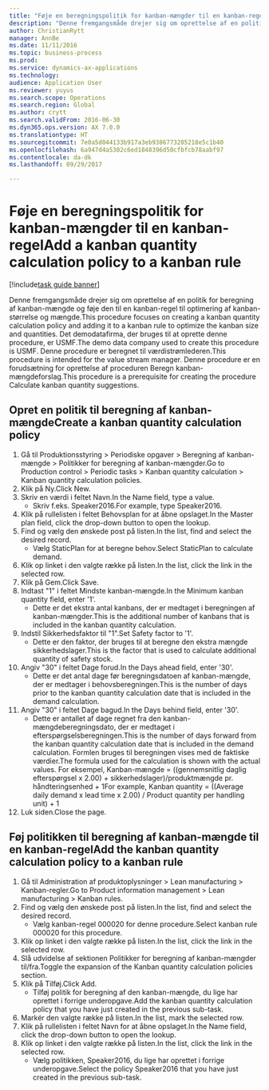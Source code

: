 ```yaml
--- 
title: "Føje en beregningspolitik for kanban-mængder til en kanban-regel"
description: "Denne fremgangsmåde drejer sig om oprettelse af en politik for beregning af kanban-mængde og føje den til en kanban-regel til optimering af kanban-størrelse og mængde."
author: ChristianRytt
manager: AnnBe
ms.date: 11/11/2016
ms.topic: business-process
ms.prod: 
ms.service: dynamics-ax-applications
ms.technology: 
audience: Application User
ms.reviewer: yuyus
ms.search.scope: Operations
ms.search.region: Global
ms.author: crytt
ms.search.validFrom: 2016-06-30
ms.dyn365.ops.version: AX 7.0.0
ms.translationtype: HT
ms.sourcegitcommit: 7e0a5d044133b917a3eb9386773205218e5c1b40
ms.openlocfilehash: 6a947d4a5302c6ed1848396d50cfbfcb78aabf97
ms.contentlocale: da-dk
ms.lasthandoff: 09/29/2017

---
```

# <a name="add-a-kanban-quantity-calculation-policy-to-a-kanban-rule"></a><span data-ttu-id="edf56-103">Føje en beregningspolitik for kanban-mængder til en kanban-regel</span><span class="sxs-lookup"><span data-stu-id="edf56-103">Add a kanban quantity calculation policy to a kanban rule</span></span>

[!include[task guide banner](../../includes/task-guide-banner.md)]

<span data-ttu-id="edf56-104">Denne fremgangsmåde drejer sig om oprettelse af en politik for beregning af kanban-mængde og føje den til en kanban-regel til optimering af kanban-størrelse og mængde.</span><span class="sxs-lookup"><span data-stu-id="edf56-104">This procedure focuses on creating a kanban quantity calculation policy and adding it to a kanban rule to optimize the kanban size and quantities.</span></span> <span data-ttu-id="edf56-105">Det demodatafirma, der bruges til at oprette denne procedure, er USMF.</span><span class="sxs-lookup"><span data-stu-id="edf56-105">The demo data company used to create this procedure is USMF.</span></span> <span data-ttu-id="edf56-106">Denne procedure er beregnet til værdistrømlederen.</span><span class="sxs-lookup"><span data-stu-id="edf56-106">This procedure is intended for the value stream manager.</span></span> <span data-ttu-id="edf56-107">Denne procedure er en forudsætning for oprettelse af proceduren Beregn kanban-mængdeforslag.</span><span class="sxs-lookup"><span data-stu-id="edf56-107">This procedure is a prerequisite for creating the procedure Calculate kanban quantity suggestions.</span></span> 


## <a name="create-a-kanban-quantity-calculation-policy"></a><span data-ttu-id="edf56-108">Opret en politik til beregning af kanban-mængde</span><span class="sxs-lookup"><span data-stu-id="edf56-108">Create a kanban quantity calculation policy</span></span>
1. <span data-ttu-id="edf56-109">Gå til Produktionsstyring > Periodiske opgaver > Beregning af kanban-mængde > Politikker for beregning af kanban-mængder.</span><span class="sxs-lookup"><span data-stu-id="edf56-109">Go to Production control > Periodic tasks > Kanban quantity calculation > Kanban quantity calculation policies.</span></span>
2. <span data-ttu-id="edf56-110">Klik på Ny.</span><span class="sxs-lookup"><span data-stu-id="edf56-110">Click New.</span></span>
3. <span data-ttu-id="edf56-111">Skriv en værdi i feltet Navn.</span><span class="sxs-lookup"><span data-stu-id="edf56-111">In the Name field, type a value.</span></span>
    * <span data-ttu-id="edf56-112">Skriv f.eks. Speaker2016.</span><span class="sxs-lookup"><span data-stu-id="edf56-112">For example, type Speaker2016.</span></span>  
4. <span data-ttu-id="edf56-113">Klik på rullelisten i feltet Behovsplan for at åbne opslaget.</span><span class="sxs-lookup"><span data-stu-id="edf56-113">In the Master plan field, click the drop-down button to open the lookup.</span></span>
5. <span data-ttu-id="edf56-114">Find og vælg den ønskede post på listen.</span><span class="sxs-lookup"><span data-stu-id="edf56-114">In the list, find and select the desired record.</span></span>
    * <span data-ttu-id="edf56-115">Vælg StaticPlan for at beregne behov.</span><span class="sxs-lookup"><span data-stu-id="edf56-115">Select StaticPlan to calculate demand.</span></span>  
6. <span data-ttu-id="edf56-116">Klik op linket i den valgte række på listen.</span><span class="sxs-lookup"><span data-stu-id="edf56-116">In the list, click the link in the selected row.</span></span>
7. <span data-ttu-id="edf56-117">Klik på Gem.</span><span class="sxs-lookup"><span data-stu-id="edf56-117">Click Save.</span></span>
8. <span data-ttu-id="edf56-118">Indtast "1" i feltet Mindste kanban-mængde.</span><span class="sxs-lookup"><span data-stu-id="edf56-118">In the Minimum kanban quantity field, enter '1'.</span></span>
    * <span data-ttu-id="edf56-119">Dette er det ekstra antal kanbans, der er medtaget i beregningen af kanban-mængder.</span><span class="sxs-lookup"><span data-stu-id="edf56-119">This is the additional number of kanbans that is included in the kanban quantity calculation.</span></span>  
9. <span data-ttu-id="edf56-120">Indstil Sikkerhedsfaktor til "1".</span><span class="sxs-lookup"><span data-stu-id="edf56-120">Set Safety factor to '1'.</span></span>
    * <span data-ttu-id="edf56-121">Dette er den faktor, der bruges til at beregne den ekstra mængde sikkerhedslager.</span><span class="sxs-lookup"><span data-stu-id="edf56-121">This is the factor that is used to calculate additional quantity of safety stock.</span></span>  
10. <span data-ttu-id="edf56-122">Angiv "30" i feltet Dage forud.</span><span class="sxs-lookup"><span data-stu-id="edf56-122">In the Days ahead field, enter '30'.</span></span>
    * <span data-ttu-id="edf56-123">Dette er det antal dage før beregningsdatoen af kanban-mængde, der er medtager i behovsberegningen.</span><span class="sxs-lookup"><span data-stu-id="edf56-123">This is the number of days prior to the kanban quantity calculation date that is included in the demand calculation.</span></span>  
11. <span data-ttu-id="edf56-124">Angiv "30" i feltet Dage bagud.</span><span class="sxs-lookup"><span data-stu-id="edf56-124">In the Days behind field, enter '30'.</span></span>
    * <span data-ttu-id="edf56-125">Dette er antallet af dage regnet fra den kanban-mængdeberegningsdato, der er medtaget i efterspørgselsberegningen.</span><span class="sxs-lookup"><span data-stu-id="edf56-125">This is the number of days forward from the kanban quantity calculation date that is included in the demand calculation.</span></span>  <span data-ttu-id="edf56-126">Formlen bruges til beregningen vises med de faktiske værdier.</span><span class="sxs-lookup"><span data-stu-id="edf56-126">The formula used for the calculation is shown with the actual values.</span></span> <span data-ttu-id="edf56-127">For eksempel, Kanban-mængde = ((gennemsnitlig daglig efterspørgsel x 2.00) + sikkerhedslager)/produktmængde pr. håndteringsenhed + 1</span><span class="sxs-lookup"><span data-stu-id="edf56-127">For example,  Kanban quantity = ((Average daily demand x lead time x 2.00) / Product quantity per handling unit) + 1</span></span>  
12. <span data-ttu-id="edf56-128">Luk siden.</span><span class="sxs-lookup"><span data-stu-id="edf56-128">Close the page.</span></span>

## <a name="add-the-kanban-quantity-calculation-policy-to-a-kanban-rule"></a><span data-ttu-id="edf56-129">Føj politikken til beregning af kanban-mængde til en kanban-regel</span><span class="sxs-lookup"><span data-stu-id="edf56-129">Add the kanban quantity calculation policy to a kanban rule</span></span>
1. <span data-ttu-id="edf56-130">Gå til Administration af produktoplysninger > Lean manufacturing > Kanban-regler.</span><span class="sxs-lookup"><span data-stu-id="edf56-130">Go to Product information management > Lean manufacturing > Kanban rules.</span></span>
2. <span data-ttu-id="edf56-131">Find og vælg den ønskede post på listen.</span><span class="sxs-lookup"><span data-stu-id="edf56-131">In the list, find and select the desired record.</span></span>
    * <span data-ttu-id="edf56-132">Vælg kanban-regel 000020 for denne procedure.</span><span class="sxs-lookup"><span data-stu-id="edf56-132">Select kanban rule 000020 for this procedure.</span></span>  
3. <span data-ttu-id="edf56-133">Klik op linket i den valgte række på listen.</span><span class="sxs-lookup"><span data-stu-id="edf56-133">In the list, click the link in the selected row.</span></span>
4. <span data-ttu-id="edf56-134">Slå udvidelse af sektionen Politikker for beregning af kanban-mængder til/fra.</span><span class="sxs-lookup"><span data-stu-id="edf56-134">Toggle the expansion of the Kanban quantity calculation policies section.</span></span>
5. <span data-ttu-id="edf56-135">Klik på Tilføj.</span><span class="sxs-lookup"><span data-stu-id="edf56-135">Click Add.</span></span>
    * <span data-ttu-id="edf56-136">Tilføj politik for beregning af den kanban-mængde, du lige har oprettet i forrige underopgave.</span><span class="sxs-lookup"><span data-stu-id="edf56-136">Add the kanban quantity calculation policy that you have just created in the previous sub-task.</span></span>  
6. <span data-ttu-id="edf56-137">Markér den valgte række på listen.</span><span class="sxs-lookup"><span data-stu-id="edf56-137">In the list, mark the selected row.</span></span>
7. <span data-ttu-id="edf56-138">Klik på rullelisten i feltet Navn for at åbne opslaget.</span><span class="sxs-lookup"><span data-stu-id="edf56-138">In the Name field, click the drop-down button to open the lookup.</span></span>
8. <span data-ttu-id="edf56-139">Klik op linket i den valgte række på listen.</span><span class="sxs-lookup"><span data-stu-id="edf56-139">In the list, click the link in the selected row.</span></span>
    * <span data-ttu-id="edf56-140">Vælg politikken, Speaker2016, du lige har oprettet i forrige underopgave.</span><span class="sxs-lookup"><span data-stu-id="edf56-140">Select the policy Speaker2016 that you have just created in the previous sub-task.</span></span>  


